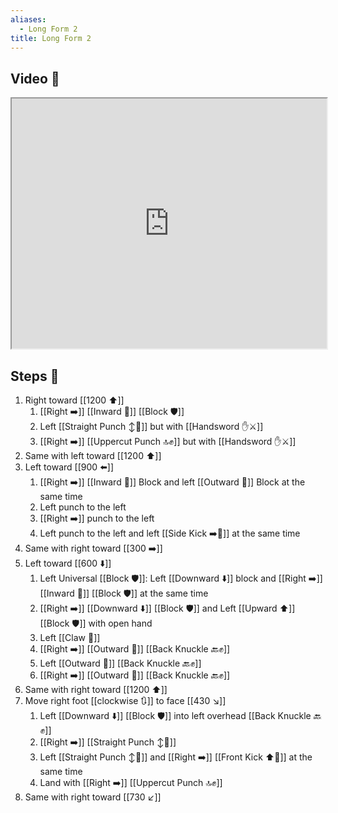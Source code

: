 ```yaml
---
aliases:
  - Long Form 2
title: Long Form 2
---
```


## Video 🎥

<iframe src="https://www.youtube.com/embed/SBhjuXb7gog" width="100%" height="400"></iframe>

## Steps 👣

1. Right toward [[1200 ⬆️]]
	1. [[Right ➡️]] [[Inward 🔽]] [[Block 🛡️]]
	2. Left [[Straight Punch ↕️👊]] but with [[Handsword ✋⚔️]]
	3. [[Right ➡️]] [[Uppercut Punch 🔝✊]] but with [[Handsword ✋⚔️]]
2. Same with left toward [[1200 ⬆️]]
3. Left toward [[900 ⬅️]]
	1. [[Right ➡️]] [[Inward 🔽]] Block and left [[Outward 🔼]] Block at the same time
	2. Left punch to the left
	3. [[Right ➡️]] punch to the left
	4. Left punch to the left and left [[Side Kick ➡️🦵]] at the same time
4. Same with right toward [[300 ➡️]]
5. Left toward [[600 ⬇️]]
	1. Left Universal [[Block 🛡️]]: Left [[Downward ⬇️]] block and [[Right ➡️]] [[Inward 🔽]] [[Block 🛡️]] at the same time
	2. [[Right ➡️]] [[Downward ⬇️]] [[Block 🛡️]] and Left [[Upward ⬆️]] [[Block 🛡️]] with open hand
	3. Left [[Claw 🐯]]
	4. [[Right ➡️]] [[Outward 🔼]] [[Back Knuckle 🔙✊]]
	5. Left [[Outward 🔼]] [[Back Knuckle 🔙✊]]
	6. [[Right ➡️]] [[Outward 🔼]] [[Back Knuckle 🔙✊]]
6. Same with right toward [[1200 ⬆️]]
7. Move right foot [[clockwise 🔃]] to face [[430 ↘️]]
	1. Left [[Downward ⬇️]] [[Block 🛡️]] into left overhead [[Back Knuckle 🔙✊]]
	2. [[Right ➡️]] [[Straight Punch ↕️👊]]
	3. Left [[Straight Punch ↕️👊]] and [[Right ➡️]] [[Front Kick ⬆️🦵]] at the same time
	4. Land with [[Right ➡️]] [[Uppercut Punch 🔝✊]]
8. Same with right toward [[730 ↙️]]
